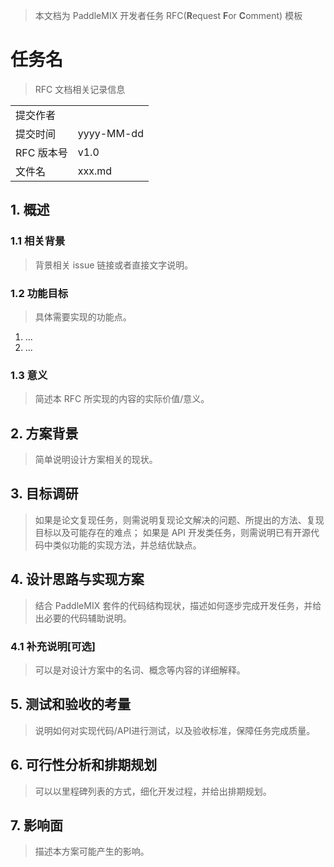 > 本文档为 PaddleMIX 开发者任务 RFC(**R**equest **F**or **C**omment) 模板

# 任务名

> RFC 文档相关记录信息

|              |                    |
| ------------ | -----------------  |
| 提交作者      |                    |
| 提交时间      |       yyyy-MM-dd   |
| RFC 版本号    | v1.0               |
| 文件名        | xxx.md             |

## 1. 概述

### 1.1 相关背景

> 背景相关 issue 链接或者直接文字说明。

### 1.2 功能目标

> 具体需要实现的功能点。

1. ...
2. ...

### 1.3 意义

> 简述本 RFC 所实现的内容的实际价值/意义。

## 2.  方案背景

> 简单说明设计方案相关的现状。

## 3. 目标调研

> 如果是论文复现任务，则需说明复现论文解决的问题、所提出的方法、复现目标以及可能存在的难点；
> 如果是 API 开发类任务，则需说明已有开源代码中类似功能的实现方法，并总结优缺点。

## 4. 设计思路与实现方案

> 结合 PaddleMIX 套件的代码结构现状，描述如何逐步完成开发任务，并给出必要的代码辅助说明。

### 4.1 补充说明[可选]

> 可以是对设计方案中的名词、概念等内容的详细解释。

## 5. 测试和验收的考量

> 说明如何对实现代码/API进行测试，以及验收标准，保障任务完成质量。

## 6. 可行性分析和排期规划

> 可以以里程碑列表的方式，细化开发过程，并给出排期规划。

## 7. 影响面

> 描述本方案可能产生的影响。

